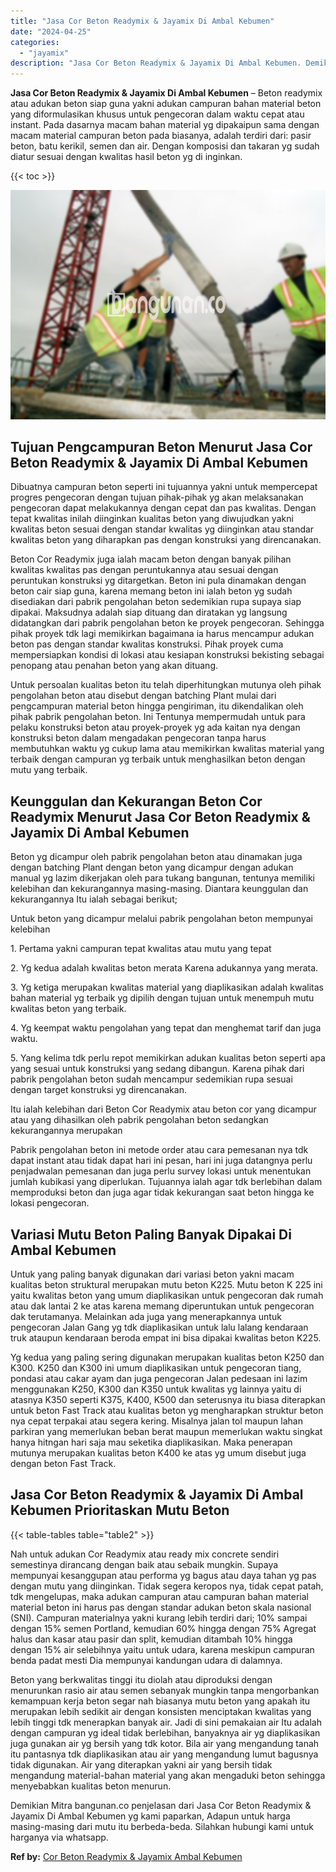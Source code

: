 ```yaml
---
title: "Jasa Cor Beton Readymix & Jayamix Di Ambal Kebumen"
date: "2024-04-25"
categories: 
  - "jayamix"
description: "Jasa Cor Beton Readymix & Jayamix Di Ambal Kebumen. Demikian Mitra bangunan.co penjelasan dari Jasa Cor Beton Readymix & Jayamix Di Ambal Kebumen yg kami pap..."
---
```


**Jasa Cor Beton Readymix & Jayamix Di Ambal Kebumen** – Beton readymix atau adukan beton siap guna yakni adukan campuran bahan material beton yang diformulasikan khusus untuk pengecoran dalam waktu cepat atau instant. Pada dasarnya macam bahan material yg dipakaipun sama dengan macam material campuran beton pada biasanya, adalah terdiri dari: pasir beton, batu kerikil, semen dan air. Dengan komposisi dan takaran yg sudah diatur sesuai dengan kwalitas hasil beton yg di inginkan.

{{< toc >}}

![Jasa Cor Beton Readymix & Jayamix Di Ambal Kebumen](/images/jasa-cor-readymix-26.png)

## Tujuan Pengcampuran Beton Menurut Jasa Cor Beton Readymix & Jayamix Di Ambal Kebumen

Dibuatnya campuran beton seperti ini tujuannya yakni untuk mempercepat progres pengecoran dengan tujuan pihak-pihak yg akan melaksanakan pengecoran dapat melakukannya dengan cepat dan pas kwalitas. Dengan tepat kwalitas inilah diinginkan kualitas beton yang diwujudkan yakni kwalitas beton sesuai dengan standar kwalitas yg diinginkan atau standar kwalitas beton yang diharapkan pas dengan konstruksi yang direncanakan.

Beton Cor Readymix juga ialah macam beton dengan banyak pilihan kwalitas kwalitas pas dengan peruntukannya atau sesuai dengan peruntukan konstruksi yg ditargetkan. Beton ini pula dinamakan dengan beton cair siap guna, karena memang beton ini ialah beton yg sudah disediakan dari pabrik pengolahan beton sedemikian rupa supaya siap dipakai. Maksudnya adalah siap dituang dan diratakan yg langsung didatangkan dari pabrik pengolahan beton ke proyek pengecoran. Sehingga pihak proyek tdk lagi memikirkan bagaimana ia harus mencampur adukan beton pas dengan standar kwalitas konstruksi. Pihak proyek cuma mempersiapkan kondisi di lokasi atau kesiapan konstruksi bekisting sebagai penopang atau penahan beton yang akan dituang.

Untuk persoalan kualitas beton itu telah diperhitungkan mutunya oleh pihak pengolahan beton atau disebut dengan batching Plant mulai dari pengcampuran material beton hingga pengiriman, itu dikendalikan oleh pihak pabrik pengolahan beton. Ini Tentunya mempermudah untuk para pelaku konstruksi beton atau proyek-proyek yg ada kaitan nya dengan konstruksi beton dalam mengadakan pengecoran tanpa harus membutuhkan waktu yg cukup lama atau memikirkan kwalitas material yang terbaik dengan campuran yg terbaik untuk menghasilkan beton dengan mutu yang terbaik.

## Keunggulan dan Kekurangan Beton Cor Readymix Menurut Jasa Cor Beton Readymix & Jayamix Di Ambal Kebumen

Beton yg dicampur oleh pabrik pengolahan beton atau dinamakan juga dengan batching Plant dengan beton yang dicampur dengan adukan manual yg lazim dikerjakan oleh para tukang bangunan, tentunya memiliki kelebihan dan kekurangannya masing-masing. Diantara keunggulan dan kekurangannya Itu ialah sebagai berikut;

Untuk beton yang dicampur melalui pabrik pengolahan beton mempunyai kelebihan

1\. Pertama yakni campuran tepat kwalitas atau mutu yang tepat

2\. Yg kedua adalah kwalitas beton merata Karena adukannya yang merata.

3\. Yg ketiga merupakan kwalitas material yang diaplikasikan adalah kwalitas bahan material yg terbaik yg dipilih dengan tujuan untuk menempuh mutu kwalitas beton yang terbaik.

4\. Yg keempat waktu pengolahan yang tepat dan menghemat tarif dan juga waktu.

5\. Yang kelima tdk perlu repot memikirkan adukan kualitas beton seperti apa yang sesuai untuk konstruksi yang sedang dibangun. Karena pihak dari pabrik pengolahan beton sudah mencampur sedemikian rupa sesuai dengan target konstruksi yg direncanakan.

Itu ialah kelebihan dari Beton Cor Readymix atau beton cor yang dicampur atau yang dihasilkan oleh pabrik pengolahan beton sedangkan kekurangannya merupakan

Pabrik pengolahan beton ini metode order atau cara pemesanan nya tdk dapat instant atau tidak dapat hari ini pesan, hari ini juga datangnya perlu penjadwalan pemesanan dan juga perlu survey lokasi untuk menentukan jumlah kubikasi yang diperlukan. Tujuannya ialah agar tdk berlebihan dalam memproduksi beton dan juga agar tidak kekurangan saat beton hingga ke lokasi pengecoran.

## Variasi Mutu Beton Paling Banyak Dipakai Di Ambal Kebumen

Untuk yang paling banyak digunakan dari variasi beton yakni macam kualitas beton struktural merupakan mutu beton K225. Mutu beton K 225 ini yaitu kwalitas beton yang umum diaplikasikan untuk pengecoran dak rumah atau dak lantai 2 ke atas karena memang diperuntukan untuk pengecoran dak terutamanya. Melainkan ada juga yang menerapkannya untuk pengecoran Jalan Gang yg tdk diaplikasikan untuk lalu lalang kendaraan truk ataupun kendaraan beroda empat ini bisa dipakai kwalitas beton K225.

Yg kedua yang paling sering digunakan merupakan kualitas beton K250 dan K300. K250 dan K300 ini umum diaplikasikan untuk pengecoran tiang, pondasi atau cakar ayam dan juga pengecoran Jalan pedesaan ini lazim menggunakan K250, K300 dan K350 untuk kwalitas yg lainnya yaitu di atasnya K350 seperti K375, K400, K500 dan seterusnya itu biasa diterapkan untuk beton Fast Track atau kualitas beton yg mengharapkan struktur beton nya cepat terpakai atau segera kering. Misalnya jalan tol maupun lahan parkiran yang memerlukan beban berat maupun memerlukan waktu singkat hanya hitngan hari saja mau seketika diaplikasikan. Maka penerapan mutunya merupakan kualitas beton K400 ke atas yg umum disebut juga dengan beton Fast Track.

## Jasa Cor Beton Readymix & Jayamix Di Ambal Kebumen Prioritaskan Mutu Beton

{{< table-tables table="table2" >}}

Nah untuk adukan Cor Readymix atau ready mix concrete sendiri semestinya dirancang dengan baik atau sebaik mungkin. Supaya mempunyai kesanggupan atau performa yg bagus atau daya tahan yg pas dengan mutu yang diinginkan. Tidak segera keropos nya, tidak cepat patah, tdk mengelupas, maka adukan campuran atau campuran bahan material material beton ini harus pas dengan standar adukan beton skala nasional (SNI). Campuran materialnya yakni kurang lebih terdiri dari; 10% sampai dengan 15% semen Portland, kemudian 60% hingga dengan 75% Agregat halus dan kasar atau pasir dan split, kemudian ditambah 10% hingga dengan 15% air selebihnya yaitu untuk udara, karena meskipun campuran benda padat mesti Dia mempunyai kandungan udara di dalamnya.

Beton yang berkwalitas tinggi itu diolah atau diproduksi dengan menurunkan rasio air atau semen sebanyak mungkin tanpa mengorbankan kemampuan kerja beton segar nah biasanya mutu beton yang apakah itu merupakan lebih sedikit air dengan konsisten menciptakan kwalitas yang lebih tinggi tdk menerapkan banyak air. Jadi di sini pemakaian air Itu adalah dengan campuran yg ideal tidak berlebihan, banyaknya air yg diaplikasikan juga gunakan air yg bersih yang tdk kotor. Bila air yang mengandung tanah itu pantasnya tdk diaplikasikan atau air yang mengandung lumut bagusnya tidak digunakan. Air yang diterapkan yakni air yang bersih tidak mengandung material-bahan material yang akan mengaduki beton sehingga menyebabkan kualitas beton menurun.

Demikian Mitra bangunan.co penjelasan dari Jasa Cor Beton Readymix & Jayamix Di Ambal Kebumen yg kami paparkan, Adapun untuk harga masing-masing dari mutu itu berbeda-beda. Silahkan hubungi kami untuk harganya via whatsapp.

**Ref by:** [Cor Beton Readymix & Jayamix Ambal Kebumen](https://id.wikipedia.org/wiki/Cor)
